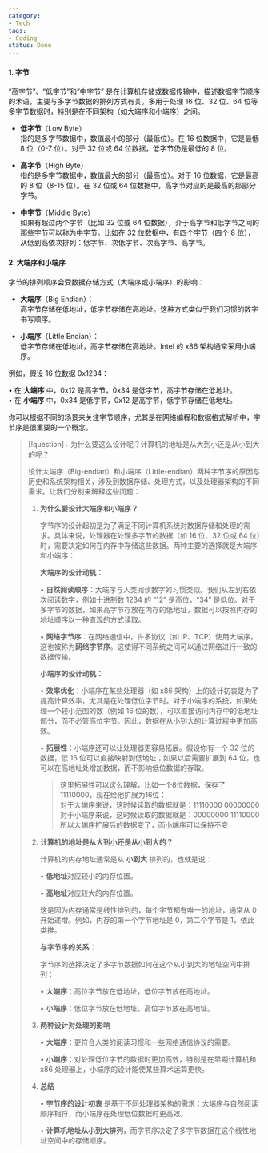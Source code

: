 ```yaml
---
category:
- Tech
tags:
- Coding
status: Done
---
```




#### 1. 字节
“高字节”、“低字节”和”中字节” 是在计算机存储或数据传输中，描述数据字节顺序的术语，主要与多字节数据的排列方式有关。多用于处理 16 位、32 位、64 位等多字节数据时，特别是在不同架构（如大端序和小端序）之间。

- **低字节**（Low Byte）  
  指的是多字节数据中，数值最小的部分（最低位）。在 16 位数据中，它是最低 8 位（0-7 位）。对于 32 位或 64 位数据，低字节仍是最低的 8 位。

- **高字节**（High Byte）  
  指的是多字节数据中，数值最大的部分（最高位）。对于 16 位数据，它是最高的 8 位（8-15 位）。在 32 位或 64 位数据中，高字节对应的是最高的那部分字节。

- **中字节**（Middle Byte）  
  如果有超过两个字节（比如 32 位或 64 位数据），介于高字节和低字节之间的那些字节可以称为中字节。比如在 32 位数据中，有四个字节（四个 8 位），从低到高依次排列：低字节、次低字节、次高字节、高字节。

#### 2.  大端序和小端序

字节的排列顺序会受数据存储方式（大端序或小端序）的影响：

- **大端序**（Big Endian）：  
  高字节存储在低地址，低字节存储在高地址。这种方式类似于我们习惯的数字书写顺序。

- **小端序**（Little Endian）：  
  低字节存储在低地址，高字节存储在高地址。Intel 的 x86 架构通常采用小端序。

例如，假设 16 位数据 0x1234：

• 在 **大端序** 中，0x12 是高字节，0x34 是低字节，高字节存储在低地址。  
• 在 **小端序** 中，0x34 是低字节，0x12 是高字节，低字节存储在低地址。

你可以根据不同的场景来关注字节顺序，尤其是在网络编程和数据格式解析中，字节序是很重要的一个概念。


>[!question]+ 为什么要这么设计呢？计算机的地址是从大到小还是从小到大的呢？
>
>设计大端序（Big-endian）和小端序（Little-endian）两种字节序的原因与历史和系统架构相关，涉及到数据存储、处理方式，以及处理器架构的不同需求。让我们分别来解释这些问题：
>
>1. **为什么要设计大端序和小端序？**
>
>    字节序的设计起初是为了满足不同计算机系统对数据存储和处理的需求。具体来说，处理器在处理多字节的数据（如 16 位、32 位或 64 位）时，需要决定如何在内存中存储这些数据。两种主要的选择就是大端序和小端序：
>
>    **大端序的设计动机：**
>
>    • **自然阅读顺序**：大端序与人类阅读数字的习惯类似。我们从左到右依次阅读数字，例如十进制数 1234 的 “12” 是高位，“34” 是低位。对于多字节的数据，如果高字节存放在内存的低地址，数据可以按照内存的地址顺序以一种直观的方式读取。
>
>    • **网络字节序**：在网络通信中，许多协议（如 IP、TCP）使用大端序，这也被称为**网络字节序**。这使得不同系统之间可以通过网络进行一致的数据传输。
>
>    **小端序的设计动机：**
>
>    • **效率优化**：小端序在某些处理器（如 x86 架构）上的设计初衷是为了提高计算效率，尤其是在处理低位字节时。对于小端序的系统，如果处理一个较小范围的数（例如 16 位的数），可以直接访问内存中的低地址部分，而不必管高位字节。因此，数据在从小到大的计算过程中更加高效。
>
>    • **拓展性**：小端序还可以让处理器更容易拓展。假设你有一个 32 位的数据，低 16 位可以直接映射到低地址；如果以后需要扩展到 64 位，也可以在高地址处增加数据，而不影响低位数据的存取。
>
>    >这里拓展性可以这么理解，比如一个8位数据，保存了11110000，现在给他扩展为16位：  
>    >对于大端序来说，这时候读取的数据就是：11110000 00000000   
>    >对于小端序来说，这时候读取的数据就是：00000000 11110000  
>    >所以大端序扩展后的数据变了，而小端序可以保持不变
>
>
>2. **计算机的地址是从大到小还是从小到大的？**
>
>    计算机的内存地址通常是从 **小到大** 排列的，也就是说：
>
>    • **低地址**对应较小的内存位置。
>
>    • **高地址**对应较大的内存位置。
>
>    这是因为内存通常是线性排列的，每个字节都有唯一的地址，通常从 0 开始递增。例如，内存的第一个字节地址是 0，第二个字节是 1，依此类推。
>
>    **与字节序的关系：**
>
>    字节序的选择决定了多字节数据如何在这个从小到大的地址空间中排列：
>
>    • **大端序**：高位字节放在低地址，低位字节放在高地址。
>
>    • **小端序**：低位字节放在低地址，高位字节放在高地址。
>
>3. **两种设计对处理的影响**
>
>    • **大端序**：更符合人类的阅读习惯和一些网络通信协议的需要。
>
>    • **小端序**：对处理低位字节的数据时更加高效，特别是在早期计算机和 x86 处理器上，小端序的设计能使某些算术运算更快。
>
>4. **总结**
>
>    • **字节序的设计初衷** 是基于不同处理器架构的需求：大端序与自然阅读顺序相符，而小端序在处理低位数据时更高效。
>
>    • **计算机地址从小到大排列**，而字节序决定了多字节数据在这个线性地址空间中的存储顺序。